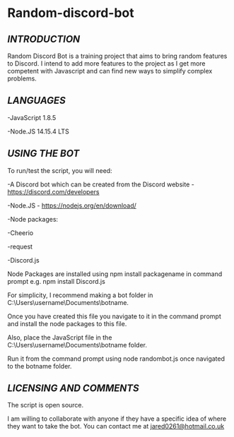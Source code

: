 # Random-discord-bot

## ***INTRODUCTION***
Random Discord Bot is a training project that aims to bring random features to Discord.
I intend to add more features to the project as I get more competent with Javascript
and can find new ways to simplify complex problems.

## ***LANGUAGES***
-JavaScript 1.8.5

-Node.JS 14.15.4 LTS


## ***USING THE BOT***

To run/test the script, you will need:

-A Discord bot which can be created from the Discord website - https://discord.com/developers

-Node.JS - https://nodejs.org/en/download/

-Node packages:

  -Cheerio
  
  -request
 
  -Discord.js
  
Node Packages are installed using npm install packagename in command prompt e.g. npm install Discord.js

For simplicity, I recommend making a bot folder in C:\Users\username\Documents\botname.

Once you have created this file you navigate to it in the command prompt and install the node packages to this file. 

Also, place the JavaScript file in the C:\Users\username\Documents\botname folder.

Run it from the command prompt using node randombot.js once navigated to the botname folder.
  


## ***LICENSING AND COMMENTS***

The script is open source. 

I am willing to collaborate with anyone if they have a specific idea of where they want to take the bot.
You can contact me at jared0261@hotmail.co.uk
